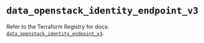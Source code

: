 # `data_openstack_identity_endpoint_v3`

Refer to the Terraform Registry for docs: [`data_openstack_identity_endpoint_v3`](https://registry.terraform.io/providers/terraform-provider-openstack/openstack/1.54.1/docs/data-sources/identity_endpoint_v3).
